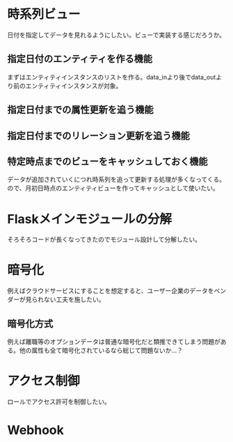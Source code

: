 # 時系列ビュー
日付を指定してデータを見れるようにしたい。ビューで実装する感じだろうか。

## 指定日付のエンティティを作る機能
まずはエンティティインスタンスのリストを作る。data_inより後でdata_outより前のエンティティインスタンスが対象。

## 指定日付までの属性更新を追う機能

## 指定日付までのリレーション更新を追う機能

## 特定時点までのビューをキャッシュしておく機能
データが追加されていくにつれ時系列を追って更新する処理が多くなってくる。ので、月初日時点のエンティティビューを作ってキャッシュとして使いたい。

# Flaskメインモジュールの分解
そろそろコードが長くなってきたのでモジュール設計して分解したい。

# 暗号化
例えばクラウドサービスにすることを想定すると、ユーザー企業のデータをベンダーが見られない工夫を施したい。

## 暗号化方式
例えば離職等のオプションデータは普通な暗号化だと類推できてしまう問題がある。他の属性も全て暗号化されているなら総じて問題ないか…？

# アクセス制御
ロールでアクセス許可を制御したい。

# Webhook